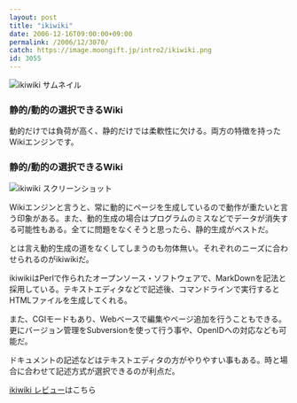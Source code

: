 ```yaml
---
layout: post
title: "ikiwiki"
date: 2006-12-16T09:00:00+09:00
permalink: /2006/12/3070/
catch: https://image.moongift.jp/intro2/ikiwiki.png
id: 3055
---
```

 ![ikiwiki サムネイル](https://image.moongift.jp/intro2/ikiwiki.t.png "ikiwiki サムネイル")
  

### 静的/動的の選択できるWiki
  
動的だけでは負荷が高く、静的だけでは柔軟性に欠ける。両方の特徴を持ったWikiエンジンです。  
<!--more-->  

### 静的/動的の選択できるWiki
  

![ikiwiki スクリーンショット](https://image.moongift.jp/intro2/ikiwiki.png "ikiwiki スクリーンショット")

  

Wikiエンジンと言うと、常に動的にページを生成しているので動作が重たいと言う印象がある。また、動的生成の場合はプログラムのミスなどでデータが消失する可能性もある。全てに問題をなくそうと思ったら、静的生成がベストだ。

  

とは言え動的生成の道をなくしてしまうのも勿体無い。それぞれのニーズに合わせられるのがikiwikiだ。

  

ikiwikiはPerlで作られたオープンソース・ソフトウェアで、MarkDownを記法と採用している。テキストエディタなどで記述後、コマンドラインで実行するとHTMLファイルを生成してくれる。

  

また、CGIモードもあり、Webベースで編集やページ追加を行うこともできる。更にバージョン管理をSubversionを使って行う事や、OpenIDへの対応なども可能だ。

  

ドキュメントの記述などはテキストエディタの方がやりやすい事もある。時と場合に合わせて記述方式が選択できるのが利点だ。

  

[ikiwiki レビュー](http://oss.moongift.jp/review/i-3072.html)はこちら

